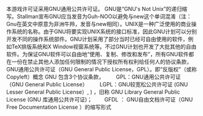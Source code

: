 本游戏许可证采用GNU通用公共许可证。
GNU是“GNU's Not Unix”的递归缩写。Stallman宣布GNU应当发音为Guh-NOO以避免与new这个单词混淆（注：Gnu在英文中原意为非洲牛羚，发音与new相同）。UNIX是一种广泛使用的商业操作系统的名称。由于GNU将要实现UNIX系统的接口标准，因此GNU计划可以分别开发不同的操作系统部件。GNU计划采用了部分当时已经可自由使用的软件，例如TeX排版系统和X Window视窗系统等。不过GNU计划也开发了大批其他的自由软件。为保证GNU软件可以自由地“使用、复制、修改和发布”，所有GNU软件都在一份在禁止其他人添加任何限制的情况下授权所有权利给任何人的协议条款，GNU通用公共许可证（GNU General Public License，GPL）。即“反版权”（或称Copyleft）概念
GNU 包含3个协议条款， 
　　GPL：GNU通用公共许可证（GNU General Public License） 
　　LGPL：GNU较宽松公共许可证 (GNU Lesser General Public License）, ) ，旧称 GNU Library General Public License (GNU 库通用公共许可证)； 
　　GFDL ： GNU自由文档许可证（GNU Free Documentation License ）的缩写形式

